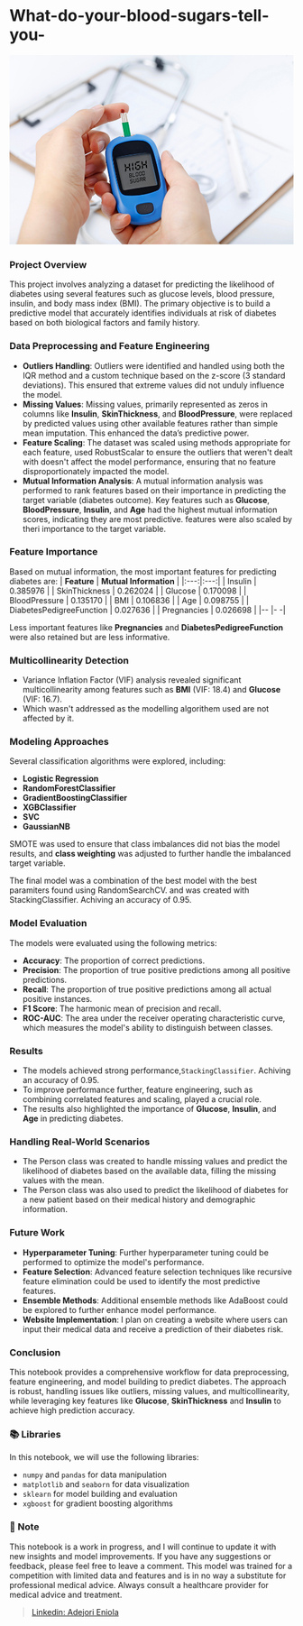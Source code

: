 # What-do-your-blood-sugars-tell-you-
![alt text](img/image.jpg)

### Project Overview
This project involves analyzing a dataset for predicting the likelihood of diabetes using several features such as glucose levels, blood pressure, insulin, and body mass index (BMI). The primary objective is to build a predictive model that accurately identifies individuals at risk of diabetes based on both biological factors and family history.

### Data Preprocessing and Feature Engineering
- **Outliers Handling**: Outliers were identified and handled using both the IQR method and a custom technique based on the z-score (3 standard deviations). This ensured that extreme values did not unduly influence the model.
- **Missing Values**: Missing values, primarily represented as zeros in columns like **Insulin**, **SkinThickness**, and **BloodPressure**, were replaced by predicted values using other available features rather than simple mean imputation. This enhanced the data’s predictive power.
- **Feature Scaling**: The dataset was scaled using methods appropriate for each feature, used RobustScalar to ensure the outliers that weren't dealt with doesn't affect the model performance, ensuring that no feature disproportionately impacted the model.
- **Mutual Information Analysis**: A mutual information analysis was performed to rank features based on their importance in predicting the target variable (diabetes outcome). Key features such as **Glucose**, **BloodPressure**, **Insulin**, and **Age** had the highest mutual information scores, indicating they are most predictive. features were also scaled by theri importance to the target variable.

### Feature Importance

Based on mutual information, the most important features for predicting diabetes are:
|  **Feature** | **Mutual Information** |
|:---:|:---:|
|  Insulin   |  0.385976 |
|  SkinThickness   | 0.262024  |
| Glucose  | 0.170098  |
| BloodPressure  | 0.135170  |
| BMI  | 0.106836  |
| Age  | 0.098755  |
| DiabetesPedigreeFunction  | 0.027636  |
| Pregnancies  | 0.026698  |
|-- |- -|

Less important features like **Pregnancies** and **DiabetesPedigreeFunction** were also retained but are less informative.

### Multicollinearity Detection
- Variance Inflation Factor (VIF) analysis revealed significant multicollinearity among features such as **BMI** (VIF: 18.4) and **Glucose** (VIF: 16.7).
- Which wasn't addressed as the modelling algorithem used are not affected by it.

### Modeling Approaches
Several classification algorithms were explored, including:
- **Logistic Regression**
- **RandomForestClassifier**
- **GradientBoostingClassifier**
- **XGBClassifier**
- **SVC**
- **GaussianNB**

SMOTE was used to ensure that class imbalances did not bias the model results, and **class weighting** was adjusted to further handle the imbalanced target variable.

The final model was a combination of the best model with the best paramiters found using RandomSearchCV. and was created with StackingClassifier. Achiving an accuracy of 0.95.

### Model Evaluation
The models were evaluated using the following metrics:
- **Accuracy**: The proportion of correct predictions.
- **Precision**: The proportion of true positive predictions among all positive predictions.
- **Recall**: The proportion of true positive predictions among all actual positive instances.
- **F1 Score**: The harmonic mean of precision and recall.
- **ROC-AUC**: The area under the receiver operating characteristic curve, which measures the model's ability to distinguish between classes.

### Results
- The models achieved strong performance,`StackingClassifier`. Achiving an accuracy of 0.95.
- To improve performance further, feature engineering, such as combining correlated features and scaling, played a crucial role.
- The results also highlighted the importance of **Glucose**, **Insulin**, and **Age** in predicting diabetes.

### Handling Real-World Scenarios
- The Person class was created to handle missing values and predict the likelihood of diabetes based on the available data, filling the missing values with the mean.
- The Person class was also used to predict the likelihood of diabetes for a new patient based on their medical history and demographic information.

### Future Work
- **Hyperparameter Tuning**: Further hyperparameter tuning could be performed to optimize the model's performance.
- **Feature Selection**: Advanced feature selection techniques like recursive feature elimination could be used to identify the most predictive features.
- **Ensemble Methods**: Additional ensemble methods like AdaBoost could be explored to further enhance model performance.
- **Website Implementation**: I plan on creating a website where users can input their medical data and receive a prediction of their diabetes risk.

### Conclusion
This notebook provides a comprehensive workflow for data preprocessing, feature engineering, and model building to predict diabetes. The approach is robust, handling issues like outliers, missing values, and multicollinearity, while leveraging key features like **Glucose**, **SkinThickness** and **Insulin** to achieve high prediction accuracy.

### 📚 Libraries
In this notebook, we will use the following libraries:
- `numpy` and `pandas` for data manipulation
- `matplotlib` and `seaborn` for data visualization
- `sklearn` for model building and evaluation
- `xgboost` for gradient boosting algorithms

### 📝 Note
This notebook is a work in progress, and I will continue to update it with new insights and model improvements. If you have any suggestions or feedback, please feel free to leave a comment.
This model was trained for a competition with limited data and features and is in no way a substitute for professional medical advice. Always consult a healthcare provider for medical advice and treatment.

>[Linkedin: Adejori Eniola]('https://www.linkedin.com/in/adatamage/')